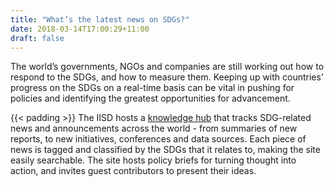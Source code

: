 ```yaml
---
title: "What’s the latest news on SDGs?"
date: 2018-03-14T17:00:29+11:00
draft: false
---
```


The world’s governments, NGOs and companies are still working out how to respond to the SDGs, and how to measure them. Keeping up with countries’ progress on the SDGs on a real-time basis can be vital in pushing for policies and identifying the greatest opportunities for advancement.

 {{< padding >}}
The IISD hosts a [knowledge hub](http://sdg.iisd.org) that tracks SDG-related news and announcements across the world - from summaries of new reports, to new initiatives, conferences and data sources. Each piece of news is tagged and classified by the SDGs that it relates to, making the site easily searchable. The site hosts policy briefs for turning thought into action, and invites guest contributors to present their ideas.